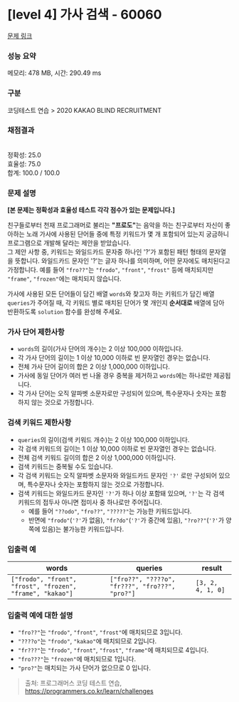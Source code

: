 # [level 4] 가사 검색 - 60060 

[문제 링크](https://school.programmers.co.kr/learn/courses/30/lessons/60060) 

### 성능 요약

메모리: 478 MB, 시간: 290.49 ms

### 구분

코딩테스트 연습 > 2020 KAKAO BLIND RECRUITMENT

### 채점결과

<br/>정확성: 25.0<br/>효율성: 75.0<br/>합계: 100.0 / 100.0

### 문제 설명

<p><strong>[본 문제는 정확성과 효율성 테스트 각각 점수가 있는 문제입니다.]</strong></p>

<p>친구들로부터 천재 프로그래머로 불리는 <strong>"프로도"</strong>는 음악을 하는 친구로부터 자신이 좋아하는 노래 가사에 사용된 단어들 중에 특정 키워드가 몇 개 포함되어 있는지 궁금하니 프로그램으로 개발해 달라는 제안을 받았습니다.<br>
그 제안 사항 중, 키워드는 와일드카드 문자중 하나인 '?'가 포함된 패턴 형태의 문자열을 뜻합니다. 와일드카드 문자인 '?'는 글자 하나를 의미하며, 어떤 문자에도 매치된다고 가정합니다. 예를 들어  <code>"fro??"</code>는 <code>"frodo"</code>, <code>"front"</code>, <code>"frost"</code> 등에 매치되지만 <code>"frame"</code>, <code>"frozen"</code>에는 매치되지 않습니다.</p>

<p>가사에 사용된 모든 단어들이 담긴 배열 <code>words</code>와 찾고자 하는 키워드가 담긴 배열 <code>queries</code>가 주어질 때, 각 키워드 별로 매치된 단어가 몇 개인지 <strong>순서대로</strong> 배열에 담아 반환하도록 <code>solution</code> 함수를 완성해 주세요.</p>

<h3>가사 단어 제한사항</h3>

<ul>
<li><code>words</code>의 길이(가사 단어의 개수)는 2 이상 100,000 이하입니다.</li>
<li>각 가사 단어의 길이는 1 이상 10,000 이하로 빈 문자열인 경우는 없습니다.</li>
<li>전체 가사 단어 길이의 합은 2 이상 1,000,000 이하입니다.</li>
<li>가사에 동일 단어가 여러 번 나올 경우 중복을 제거하고 <code>words</code>에는 하나로만 제공됩니다.</li>
<li>각 가사 단어는 오직 알파벳 소문자로만 구성되어 있으며, 특수문자나 숫자는 포함하지 않는 것으로 가정합니다.</li>
</ul>

<h3>검색 키워드 제한사항</h3>

<ul>
<li><code>queries</code>의 길이(검색 키워드 개수)는 2 이상 100,000 이하입니다.</li>
<li>각 검색 키워드의 길이는 1 이상 10,000 이하로 빈 문자열인 경우는 없습니다.</li>
<li>전체 검색 키워드 길이의 합은 2 이상 1,000,000 이하입니다.</li>
<li>검색 키워드는 중복될 수도 있습니다.</li>
<li>각 검색 키워드는 오직 알파벳 소문자와 와일드카드 문자인 <code>'?'</code> 로만 구성되어 있으며, 특수문자나 숫자는 포함하지 않는 것으로 가정합니다.</li>
<li>검색 키워드는 와일드카드 문자인 <code>'?'</code>가 하나 이상 포함돼 있으며, <code>'?'</code>는 각 검색 키워드의 접두사 아니면 접미사 중 하나로만 주어집니다.

<ul>
<li>예를 들어 <code>"??odo"</code>, <code>"fro??"</code>, <code>"?????"</code>는 가능한 키워드입니다.</li>
<li>반면에 <code>"frodo"</code>(<code>'?'</code>가 없음), <code>"fr?do"</code>(<code>'?'</code>가 중간에 있음), <code>"?ro??"</code>(<code>'?'</code>가 양쪽에 있음)는 불가능한 키워드입니다.</li>
</ul></li>
</ul>

<h3>입출력 예</h3>
<table class="table">
        <thead><tr>
<th>words</th>
<th>queries</th>
<th>result</th>
</tr>
</thead>
        <tbody><tr>
<td><code>["frodo", "front", "frost", "frozen", "frame", "kakao"]</code></td>
<td><code>["fro??", "????o", "fr???", "fro???", "pro?"]</code></td>
<td><code>[3, 2, 4, 1, 0]</code></td>
</tr>
</tbody>
      </table>
<h3>입출력 예에 대한 설명</h3>

<ul>
<li><code>"fro??"</code>는 <code>"frodo"</code>, <code>"front"</code>, <code>"frost"</code>에 매치되므로 3입니다.</li>
<li><code>"????o"</code>는 <code>"frodo"</code>, <code>"kakao"</code>에 매치되므로 2입니다.</li>
<li><code>"fr???"</code>는 <code>"frodo"</code>, <code>"front"</code>, <code>"frost"</code>, <code>"frame"</code>에 매치되므로 4입니다.</li>
<li><code>"fro???"</code>는 <code>"frozen"</code>에 매치되므로 1입니다.</li>
<li><code>"pro?"</code>는 매치되는 가사 단어가 없으므로 0 입니다.</li>
</ul>


> 출처: 프로그래머스 코딩 테스트 연습, https://programmers.co.kr/learn/challenges